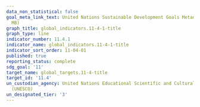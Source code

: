 ```yaml
---
data_non_statistical: false
goal_meta_link_text: United Nations Sustainable Development Goals Metadata (PDF 4.0
  MB)
graph_title: global_indicators.11-4-1-title
graph_type: line
indicator_number: 11.4.1
indicator_name: global_indicators.11-4-1-title
indicator_sort_order: 11-04-01
published: true
reporting_status: complete
sdg_goal: '11'
target_name: global_targets.11-4-title
target_id: '11.4'
un_custodian_agency: United Nations Educational Scientific and Cultural Organization
  (UNESCO)
un_designated_tier: '3'
---
```


